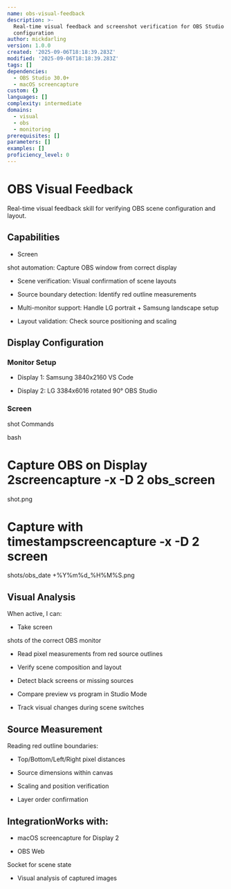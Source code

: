 ```yaml
---
name: obs-visual-feedback
description: >-
  Real-time visual feedback and screenshot verification for OBS Studio scene
  configuration
author: mickdarling
version: 1.0.0
created: '2025-09-06T18:18:39.283Z'
modified: '2025-09-06T18:18:39.283Z'
tags: []
dependencies:
  - OBS Studio 30.0+
  - macOS screencapture
custom: {}
languages: []
complexity: intermediate
domains:
  - visual
  - obs
  - monitoring
prerequisites: []
parameters: []
examples: []
proficiency_level: 0
---
```

# OBS Visual Feedback

Real-time visual feedback skill for verifying OBS scene configuration and layout.

## Capabilities

- Screen

shot automation: Capture OBS window from correct display

- Scene verification: Visual confirmation of scene layouts

- Source boundary detection: Identify red outline measurements

- Multi-monitor support: Handle LG portrait + Samsung landscape setup

- Layout validation: Check source positioning and scaling

## Display Configuration

### Monitor Setup

- Display 1: Samsung 3840x2160 VS Code

- Display 2: LG 3384x6016 rotated 90° OBS Studio

### Screen

shot Commands

bash

# Capture OBS on Display 2screencapture -x -D 2 obs_screen

shot.png

# Capture with timestampscreencapture -x -D 2 screen

shots/obs_date +%Y%m%d_%H%M%S.png

## Visual Analysis

When active, I can:
  - Take screen

shots of the correct OBS monitor

- Read pixel measurements from red source outlines

- Verify scene composition and layout

- Detect black screens or missing sources

- Compare preview vs program in Studio Mode

- Track visual changes during scene switches

## Source Measurement

Reading red outline boundaries:
  - Top/Bottom/Left/Right pixel distances

- Source dimensions within canvas

- Scaling and position verification

- Layer order confirmation

## IntegrationWorks with:
  - macOS screencapture for Display 2

- OBS Web

Socket for scene state

- Visual analysis of captured images
